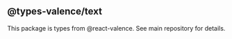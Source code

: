 ## @types-valence/text

This package is types from @react-valence. See main repository for details.
